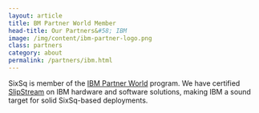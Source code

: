 ```yaml
---
layout: article
title: BM Partner World Member
head-title: Our Partners&#58; IBM
image: /img/content/ibm-partner-logo.png
class: partners
category: about
permalink: /partners/ibm.html
---
```


SixSq is member of the <a href="http://www.ibm.com/partnerworld">IBM Partner World</a> program. We have certified <a href="/products/slipstream.html">SlipStream</a> on IBM hardware and software solutions, making IBM a sound target for solid SixSq-based deployments.